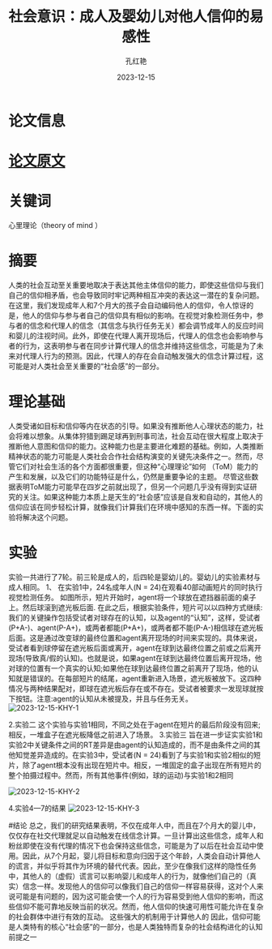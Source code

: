 ﻿---
title: 社会意识：成人及婴幼儿对他人信仰的易感性
author: 孔红艳
date: 2023-12-15
showDate: true
showTOC: true
---
# 论文信息

# [论文原文](../Source_Files/2023-12-15-KHY.pdf)
# 关键词
心里理论（theory of mind ）
# 摘要
人类的社会互动至关重要地取决于表达其他主体信仰的能力，即使这些信仰与我们自己的信仰相矛盾，也会导致同时牢记两种相互冲突的表达这一潜在的复杂问题。在这里，我们发现成年人和7个月大的孩子会自动编码他人的信仰，令人惊讶的是，他人的信仰与参与者自己的信仰具有相似的影响。在视觉对象检测任务中，参与者的信念和代理人的信念（其信念与执行任务无关）都会调节成年人的反应时间和婴儿的注视时间。此外，即使在代理人离开现场后，代理人的信念也会影响参与者的行为，这表明参与者在同步计算代理人的信念并维持这些信念，可能是为了未来对代理人行为的预测。因此，代理人的存在会自动触发强大的信念计算过程，这可能是对人类社会至关重要的“社会感”的一部分。
# 理论基础
人类受诸如目标和信仰等内在状态的引导。如果没有推断他人心理状态的能力，社会将难以想象。从集体狩猎到踢足球再到刑事司法，社会互动在很大程度上取决于推断他人意图和信仰的能力。这种能力也是主要进化难题的基础。例如，人类推断精神状态的能力可能是人类社会合作社会结构演变的关键先决条件之一。然而，尽管它们对社会生活的各个方面都很重要，但这种“心理理论”如何
（ToM）能力的产生和发展，以及它们的功能特征是什么，仍然是重要争论的主题。
尽管这些数据表明ToM能力可能早在四岁之前就出现了，但另一个问题几乎没有得到实证研究的关注。如果这种能力本质上是天生的“社会感”应该是自发和自动的，其他人的信仰应该在同步轻松计算，就像我们计算我们在环境中感知的东西一样。下面的实验将解决这个问题。

# 实验

 实验一共进行了7轮。前三轮是成人的，后四轮是婴幼儿的。婴幼儿的实验素材与成人相同。
1、 在实验1中，24名成年人(N = 24)在观看40部动画短片的同时执行视觉检测任务。 如图所示，短片开始时，agent将一个球放在遮挡器前面的桌子上。然后球滚到遮光板后面. 在此之后，根据实验条件，短片可以以四种方式继续:我们的关键操作包括受试者对球存在的认知，以及agent的“认知”，这样，受试者(P+A-)、agent(P-A+)，或两者都能(P+A+)，或两者都不能(P-A-)相信球在遮光板后面。这是通过改变球的最终位置和agent离开现场的时间来实现的。具体来说，受试者看到球停留在遮光板后面或离开，agent在球到达最终位置之前或之后离开现场(导致真/假的认知)。也就是说，如果agent在球到达最终位置后离开现场，他对球的位置有一个真实的认知;如果他在球到达最终位置之前离开了现场，他的认知就是错误的。在每部短片的结尾，agent重新进入场景，遮光板被放下。这四种情况与两种结果配对，即球在遮光板后存在或不存在。受试者被要求一发现球就按下按钮。注意:agent的认知从未被提及，并且与任务无关。
![2023-12-15-KHY-1](../Supporting_Information/2023-12-15-KHY-1.png)


2.实验二
这个实验与实验1相同，不同之处在于agent在短片的最后阶段没有回来;相反，一堆盒子在遮光板降低之前进入了场景。
3.实验三
旨在进一步证实实验1和实验2中关键条件之间的RT差异是由agent的认知造成的，而不是由条件之间的其他知觉差异造成的。在实验3中，受试者(N = 24)看到了与实验1和实验2相似的短片，除了agent根本没有出现在短片中。相反，一堆固定的盒子出现在所有短片的整个拍摄过程中。然而，所有其他事件(例如，球的运动)与实验1和2相同

![2023-12-15-KHY-2](../Supporting_Information/2023-12-15-KHY-2.png)

4.实验4—7的结果
![2023-12-15-KHY-3](../Supporting_Information/2023-12-15-KHY-3.png)

#结论
总之，我们的研究结果表明，不仅在成年人中，而且在7个月大的婴儿中，仅仅存在社交代理就足以自动触发在线信念计算。一旦计算出这些信念，成年人和粉丝即使在没有代理的情况下也会保持这些信念，可能是为了以后在社会互动中使用。因此，从7个月起，婴儿将目标和意向归因于这个年龄，人类会自动计算他人的谎言，并似乎将其作为环境的替代代表。因此，至少在像我们这样的隐性任务中，其他人的（虚假）谎言可以影响婴儿和成年人的行为，就像他们自己的（真实）信念一样。发现他人的信仰可以像我们自己的信仰一样容易获得，这对个人来说可能是有问题的，因为这可能会使一个人的行为容易受到他人信仰的影响，而这些信仰不能可靠地反映当前的状况。然而，他人信仰的快速可用性可能允许在复杂的社会群体中进行有效的互动。
这些强大的机制用于计算他人的
因此，信仰可能是人类特有的核心“社会感”的一部分，也是人类独特而复杂的社会结构进化的认知前提之一
